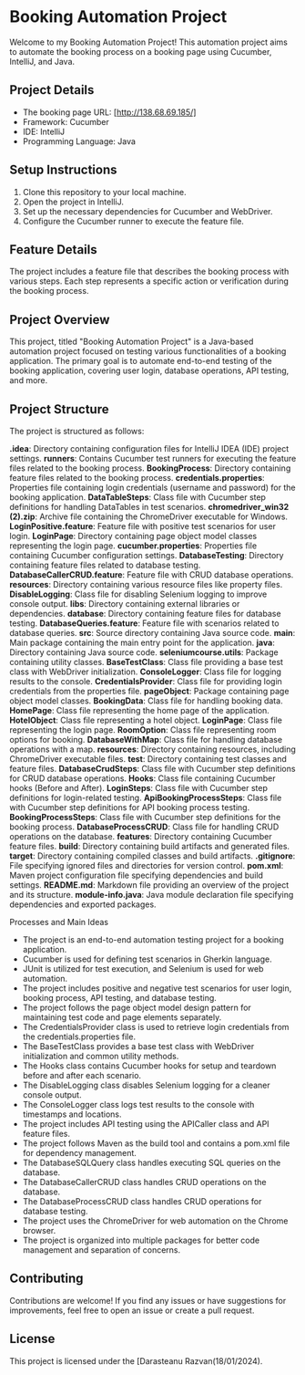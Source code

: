 # Booking Automation Project

Welcome to my Booking Automation Project! This automation project aims to automate the booking process on a booking page using Cucumber, IntelliJ, and Java.

## Project Details

- The booking page URL: [http://138.68.69.185/]
- Framework: Cucumber
- IDE: IntelliJ
- Programming Language: Java

## Setup Instructions

1. Clone this repository to your local machine.
2. Open the project in IntelliJ.
3. Set up the necessary dependencies for Cucumber and WebDriver.
4. Configure the Cucumber runner to execute the feature file.

## Feature Details

The project includes a feature file that describes the booking process with various steps. Each step represents a specific action or verification during the booking process.

## Project Overview

This project, titled "Booking Automation Project" is a Java-based automation project focused on testing various functionalities of a booking application. The primary goal is to automate end-to-end testing of the booking application, covering user login, database operations, API testing, and more.

## Project Structure

The project is structured as follows:

**.idea**: Directory containing configuration files for IntelliJ IDEA (IDE) project settings.
**runners**: Contains Cucumber test runners for executing the feature files related to the booking process.
**BookingProcess**: Directory containing feature files related to the booking process.
**credentials.properties**: Properties file containing login credentials (username and password) for the booking application.
**DataTableSteps**: Class file with Cucumber step definitions for handling DataTables in test scenarios.
**chromedriver_win32 (2).zip**: Archive file containing the ChromeDriver executable for Windows.
**LoginPositive.feature**: Feature file with positive test scenarios for user login.
**LoginPage**: Directory containing page object model classes representing the login page.
**cucumber.properties**: Properties file containing Cucumber configuration settings.
**DatabaseTesting**: Directory containing feature files related to database testing.
**DatabaseCallerCRUD.feature**: Feature file with CRUD database operations.
**resources**: Directory containing various resource files like property files.
**DisableLogging**: Class file for disabling Selenium logging to improve console output.
**libs**: Directory containing external libraries or dependencies.
**database**: Directory containing feature files for database testing.
**DatabaseQueries.feature**: Feature file with scenarios related to database queries.
**src**: Source directory containing Java source code.
**main**: Main package containing the main entry point for the application.
**java**: Directory containing Java source code.
**seleniumcourse.utils**: Package containing utility classes.
**BaseTestClass**: Class file providing a base test class with WebDriver initialization.
**ConsoleLogger**: Class file for logging results to the console.
**CredentialsProvider**: Class file for providing login credentials from the properties file.
**pageObject**: Package containing page object model classes.
**BookingData**: Class file for handling booking data.
**HomePage**: Class file representing the home page of the application.
**HotelObject**: Class file representing a hotel object.
**LoginPage**: Class file representing the login page.
**RoomOption**: Class file representing room options for booking.
**DatabaseWithMap**: Class file for handling database operations with a map.
**resources**: Directory containing resources, including ChromeDriver executable files.
**test**: Directory containing test classes and feature files.
**DatabaseCrudSteps**: Class file with Cucumber step definitions for CRUD database operations.
**Hooks**: Class file containing Cucumber hooks (Before and After).
**LoginSteps**: Class file with Cucumber step definitions for login-related testing.
**ApiBookingProcessSteps**: Class file with Cucumber step definitions for API booking process testing.
**BookingProcessSteps**: Class file with Cucumber step definitions for the booking process.
**DatabaseProcessCRUD**: Class file for handling CRUD operations on the database.
**features**: Directory containing Cucumber feature files.
**build**: Directory containing build artifacts and generated files.
**target**: Directory containing compiled classes and build artifacts.
**.gitignore**: File specifying ignored files and directories for version control.
**pom.xml**: Maven project configuration file specifying dependencies and build settings.
**README.md**: Markdown file providing an overview of the project and its structure.
**module-info.java**: Java module declaration file specifying dependencies and exported packages.

Processes and Main Ideas

* The project is an end-to-end automation testing project for a booking application.
* Cucumber is used for defining test scenarios in Gherkin language.
* JUnit is utilized for test execution, and Selenium is used for web automation.
* The project includes positive and negative test scenarios for user login, booking process, API testing, and database testing.
* The project follows the page object model design pattern for maintaining test code and page elements separately.
* The CredentialsProvider class is used to retrieve login credentials from the credentials.properties file.
* The BaseTestClass provides a base test class with WebDriver initialization and common utility methods.
* The Hooks class contains Cucumber hooks for setup and teardown before and after each scenario.
* The DisableLogging class disables Selenium logging for a cleaner console output.
* The ConsoleLogger class logs test results to the console with timestamps and locations.
* The project includes API testing using the APICaller class and API feature files.
* The project follows Maven as the build tool and contains a pom.xml file for dependency management.
* The DatabaseSQLQuery class handles executing SQL queries on the database.
* The DatabaseCallerCRUD class handles CRUD operations on the database.
* The DatabaseProcessCRUD class handles CRUD operations for database testing.
* The project uses the ChromeDriver for web automation on the Chrome browser.
* The project is organized into multiple packages for better code management and separation of concerns.

## Contributing

Contributions are welcome! If you find any issues or have suggestions for improvements, feel free to open an issue or create a pull request.

## License

This project is licensed under the [Darasteanu Razvan(18/01/2024).
